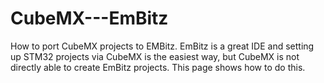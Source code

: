 # CubeMX---EmBitz
How to port CubeMX projects to EMBitz. EmBitz is a great IDE and setting up STM32 projects via CubeMX is the easiest way, but CubeMX is not directly able to create EmBitz projects. This page shows how to do this.

